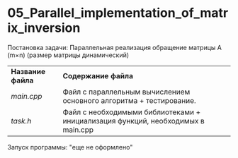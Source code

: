 # 05_Parallel_implementation_of_matrix_inversion

Постановка задачи: Параллельная реализация обращение матрицы A (m×n) (размер матрицы динамический)

<table>
  <tr>
    <td>
      <b>Название файла</b>
    </td>
    <td>
      <b>Содержание файла</b>
    </td>
  </tr>
  <tr>
    <td>
      <i>main.cpp</i>
    </td>
    <td>
      Файл с параллельным вычислением основного алгоритма + тестирование.
    </td>
  </tr>
  <tr>
    <td>
      <i>task.h</i>
    </td>
    <td>
      Файл с необходимыми библиотеками + инициализация функций, необходимых в main.cpp
    </td>
  </tr>
 </table>
  
  Запуск программы: "еще не оформлено"
